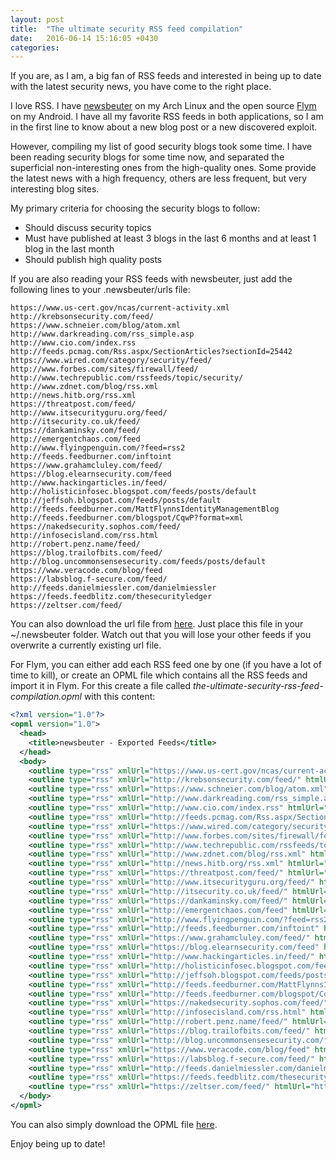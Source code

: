 ```yaml
---
layout: post
title:  "The ultimate security RSS feed compilation"
date:   2016-06-14 15:16:05 +0430
categories: 
---
```


If you are, as I am, a big fan of RSS feeds and interested in being up to date with the latest security news, you have come to the right place. 

I love RSS. I have [newsbeuter](www.newsbeuter.org) on my Arch Linux and the open source [Flym](https://github.com/FredJul/Flym) on my Android. I have all my favorite RSS feeds in both applications, so I am in the first line to know about a new blog post or a new discovered exploit.

However, compiling my list of good security blogs took some time. I have been reading security blogs for some time now, and separated the superficial non-interesting ones from the high-quality ones. Some provide the latest news with a high frequency, others are less frequent, but very interesting blog sites.

My primary criteria for choosing the security blogs to follow:

- Should discuss security topics
- Must have published at least 3 blogs in the last 6 months and at least 1 blog in the last month
- Should publish high quality posts

If you are also reading your RSS feeds with newsbeuter, just add the following lines to your .newsbeuter/urls file:

```
https://www.us-cert.gov/ncas/current-activity.xml
http://krebsonsecurity.com/feed/
https://www.schneier.com/blog/atom.xml
http://www.darkreading.com/rss_simple.asp
http://www.cio.com/index.rss
http://feeds.pcmag.com/Rss.aspx/SectionArticles?sectionId=25442
https://www.wired.com/category/security/feed/
http://www.forbes.com/sites/firewall/feed/
http://www.techrepublic.com/rssfeeds/topic/security/
http://www.zdnet.com/blog/rss.xml
http://news.hitb.org/rss.xml
https://threatpost.com/feed/
http://www.itsecurityguru.org/feed/
http://itsecurity.co.uk/feed/
https://dankaminsky.com/feed/
http://emergentchaos.com/feed
http://www.flyingpenguin.com/?feed=rss2
http://feeds.feedburner.com/inftoint
https://www.grahamcluley.com/feed/
https://blog.elearnsecurity.com/feed
http://www.hackingarticles.in/feed/
http://holisticinfosec.blogspot.com/feeds/posts/default
http://jeffsoh.blogspot.com/feeds/posts/default
http://feeds.feedburner.com/MattFlynnsIdentityManagementBlog
http://feeds.feedburner.com/blogspot/CqwP?format=xml
https://nakedsecurity.sophos.com/feed/
http://infosecisland.com/rss.html
http://robert.penz.name/feed/
https://blog.trailofbits.com/feed/
http://blog.uncommonsensesecurity.com/feeds/posts/default
https://www.veracode.com/blog/feed
https://labsblog.f-secure.com/feed/
http://feeds.danielmiessler.com/danielmiessler
https://feeds.feedblitz.com/thesecurityledger
https://zeltser.com/feed/
```
You can also download the url file from [here](/downloads/urls). Just place this file in your ~/.newsbeuter folder. Watch out that you will lose your other feeds if you overwrite a currently existing url file.

For Flym, you can either add each RSS feed one by one (if you have a lot of time to kill), or create an OPML file which contains all the RSS feeds and import it in Flym. For this create a file called *the-ultimate-security-rss-feed-compilation.opml* with this content:

``` xml
<?xml version="1.0"?>
<opml version="1.0">
  <head>
    <title>newsbeuter - Exported Feeds</title>
  </head>
  <body>
    <outline type="rss" xmlUrl="https://www.us-cert.gov/ncas/current-activity.xml" htmlUrl="https://www.us-cert.gov/ncas/current-activity.xml" title="US-CERT Current Activity"/>
    <outline type="rss" xmlUrl="http://krebsonsecurity.com/feed/" htmlUrl="http://krebsonsecurity.com" title="Krebs on Security"/>
    <outline type="rss" xmlUrl="https://www.schneier.com/blog/atom.xml" htmlUrl="https://www.schneier.com/blog/" title="Schneier on Security"/>
    <outline type="rss" xmlUrl="http://www.darkreading.com/rss_simple.asp" htmlUrl="http://www.darkreading.com" title="Dark Reading: "/>
    <outline type="rss" xmlUrl="http://www.cio.com/index.rss" htmlUrl="http://www.cio.com" title="CIO"/>
    <outline type="rss" xmlUrl="http://feeds.pcmag.com/Rss.aspx/SectionArticles?sectionId=25442" htmlUrl="http://www.pcmag.com" title="PCMag.com Latest Articles"/>
    <outline type="rss" xmlUrl="https://www.wired.com/category/security/feed/" htmlUrl="https://www.wired.com" title="WIRED"/>
    <outline type="rss" xmlUrl="http://www.forbes.com/sites/firewall/feed/" htmlUrl="http://www.forbes.com/sites/firewall/" title="The Firewall - the world of security - Forbes"/>
    <outline type="rss" xmlUrl="http://www.techrepublic.com/rssfeeds/topic/security/" htmlUrl="http://www.techrepublic.com/rssfeeds/topic/security/" title="Security on TechRepublic"/>
    <outline type="rss" xmlUrl="http://www.zdnet.com/blog/rss.xml" htmlUrl="http://www.zdnet.com/" title="Latest blogs for ZDNet"/>
    <outline type="rss" xmlUrl="http://news.hitb.org/rss.xml" htmlUrl="http://news.hitb.org/" title="HITBSecNews - Keeping Knowledge Free for Over a Decade"/>
    <outline type="rss" xmlUrl="https://threatpost.com/feed/" htmlUrl="https://threatpost.com" title="Threatpost | The first stop for security news"/>
    <outline type="rss" xmlUrl="http://www.itsecurityguru.org/feed/" htmlUrl="http://www.itsecurityguru.org" title="IT SECURITY GURU"/>
    <outline type="rss" xmlUrl="http://itsecurity.co.uk/feed/" htmlUrl="http://itsecurity.co.uk" title="ITsecurity"/>
    <outline type="rss" xmlUrl="https://dankaminsky.com/feed/" htmlUrl="https://dankaminsky.com" title="Dan Kaminsky's Blog"/>
    <outline type="rss" xmlUrl="http://emergentchaos.com/feed" htmlUrl="http://emergentchaos.com" title="Emergent Chaos"/>
    <outline type="rss" xmlUrl="http://www.flyingpenguin.com/?feed=rss2" htmlUrl="http://www.flyingpenguin.com" title="flyingpenguin"/>
    <outline type="rss" xmlUrl="http://feeds.feedburner.com/inftoint" htmlUrl="https://www.elie.net/blog/" title="Elie on Internet Security and Performance"/>
    <outline type="rss" xmlUrl="https://www.grahamcluley.com/feed/" htmlUrl="https://www.grahamcluley.com" title="Graham Cluley"/>
    <outline type="rss" xmlUrl="https://blog.elearnsecurity.com/feed" htmlUrl="https://blog.elearnsecurity.com" title="eLearnSecurity Blog"/>
    <outline type="rss" xmlUrl="http://www.hackingarticles.in/feed/" htmlUrl="http://www.hackingarticles.in" title="Hacking Articles"/>
    <outline type="rss" xmlUrl="http://holisticinfosec.blogspot.com/feeds/posts/default" htmlUrl="http://holisticinfosec.blogspot.com/" title="HolisticInfoSec"/>
    <outline type="rss" xmlUrl="http://jeffsoh.blogspot.com/feeds/posts/default" htmlUrl="http://jeffsoh.blogspot.com/" title="JeffSoh on NetSec"/>
    <outline type="rss" xmlUrl="http://feeds.feedburner.com/MattFlynnsIdentityManagementBlog" htmlUrl="http://360tek.blogspot.com/" title="Matt Flynn's Security and Identity Blog"/>
    <outline type="rss" xmlUrl="http://feeds.feedburner.com/blogspot/CqwP?format=xml" htmlUrl="http://marcoramilli.blogspot.com/" title="Marco Ramilli's Blog"/>
    <outline type="rss" xmlUrl="https://nakedsecurity.sophos.com/feed/" htmlUrl="https://nakedsecurity.sophos.com" title="Naked Security"/>
    <outline type="rss" xmlUrl="http://infosecisland.com/rss.html" htmlUrl="https://infosecisland.infosecisland.com" title="Infosec Island Latest Articles"/>
    <outline type="rss" xmlUrl="http://robert.penz.name/feed/" htmlUrl="http://robert.penz.name" title="Robert Penz Blog"/>
    <outline type="rss" xmlUrl="https://blog.trailofbits.com/feed/" htmlUrl="https://blog.trailofbits.com" title="Trail of Bits Blog"/>
    <outline type="rss" xmlUrl="http://blog.uncommonsensesecurity.com/feeds/posts/default" htmlUrl="http://blog.uncommonsensesecurity.com/" title="Uncommon Sense Security"/>
    <outline type="rss" xmlUrl="https://www.veracode.com/blog/feed" htmlUrl="https://www.veracode.com/blog" title=""/>
    <outline type="rss" xmlUrl="https://labsblog.f-secure.com/feed/" htmlUrl="https://labsblog.f-secure.com" title="News from the Lab"/>
    <outline type="rss" xmlUrl="http://feeds.danielmiessler.com/danielmiessler" htmlUrl="https://danielmiessler.com/" title="Daniel Miessler : infosec | technology | humans"/>
    <outline type="rss" xmlUrl="https://feeds.feedblitz.com/thesecurityledger" htmlUrl="https://securityledger.com" title="The Security Ledger"/>
    <outline type="rss" xmlUrl="https://zeltser.com/feed/" htmlUrl="https://zeltser.com" title="Lenny Zeltser"/>
  </body>
</opml>
```

You can also simply download the OPML file [here](/downloads/the-ultimate-security-rss-feed-compilation.opml).

Enjoy being up to date!

